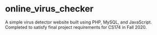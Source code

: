 # online_virus_checker
A simple virus detector website built using PHP, MySQL, and JavaScript. Completed to satisfy final project requirements for CS174 in Fall 2020.
